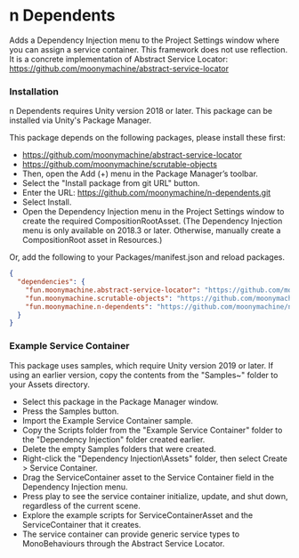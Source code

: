 # n Dependents

Adds a Dependency Injection menu to the Project Settings window where you can assign a service container.
This framework does not use reflection. It is a concrete implementation of Abstract Service Locator:
https://github.com/moonymachine/abstract-service-locator

### Installation

n Dependents requires Unity version 2018 or later.
This package can be installed via Unity's Package Manager.

This package depends on the following packages, please install these first:
- https://github.com/moonymachine/abstract-service-locator
- https://github.com/moonymachine/scrutable-objects
- Then, open the Add (+) menu in the Package Manager’s toolbar.
- Select the "Install package from git URL" button.
- Enter the URL: https://github.com/moonymachine/n-dependents.git
- Select Install.
- Open the Dependency Injection menu in the Project Settings window to create the required CompositionRootAsset.
(The Dependency Injection menu is only available on 2018.3 or later. Otherwise, manually create a CompositionRoot asset in Resources.)

Or, add the following to your Packages/manifest.json and reload packages.

```json
{
  "dependencies": {
    "fun.moonymachine.abstract-service-locator": "https://github.com/moonymachine/abstract-service-locator.git",
    "fun.moonymachine.scrutable-objects": "https://github.com/moonymachine/scrutable-objects.git",
    "fun.moonymachine.n-dependents": "https://github.com/moonymachine/n-dependents.git"
  }
}
```

### Example Service Container

This package uses samples, which require Unity version 2019 or later.
If using an earlier version, copy the contents from the "Samples~" folder to your Assets directory.

- Select this package in the Package Manager window.
- Press the Samples button.
- Import the Example Service Container sample.
- Copy the Scripts folder from the "Example Service Container" folder to the "Dependency Injection" folder created earlier.
- Delete the empty Samples folders that were created.
- Right-click the "Dependency Injection\Assets" folder, then select Create > Service Container.
- Drag the ServiceContainer asset to the Service Container field in the Dependency Injection menu.
- Press play to see the service container initialize, update, and shut down, regardless of the current scene.
- Explore the example scripts for ServiceContainerAsset and the ServiceContainer that it creates.
- The service container can provide generic service types to MonoBehaviours through the Abstract Service Locator.
